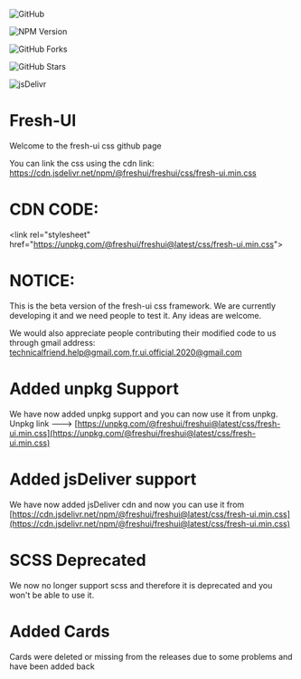 ![GitHub](https://img.shields.io/github/license/Fresh-UI/freshui?style=for-the-badge&color=2196f3)

![NPM Version](https://img.shields.io/badge/dynamic/json?color=%232196f3&label=%20Version&query=version&url=https%3A%2F%2Funpkg.com%2F%40freshui%2Ffreshui%40latest%2Fpackage.json&logo=npm&style=for-the-badge&link=http://npmjs.com/package/@freshui/freshui&link=https://unpkg.com/browse/@freshui/freshui@latest/)

![GitHub Forks](https://img.shields.io/github/forks/Fresh-UI/freshui?style=for-the-badge&logo=github&color=2196f3)

![GitHub Stars](https://img.shields.io/github/stars/Fresh-UI/freshui?style=for-the-badge&logo=github&color=2196f3)

![jsDelivr](https://data.jsdelivr.com/v1/package/npm/@freshui/freshui/badge?style=for-the-badge)

# Fresh-UI

Welcome to the fresh-ui css github page

You can link the css using the cdn link: https://cdn.jsdelivr.net/npm/@freshui/freshui/css/fresh-ui.min.css
# CDN CODE: 

&lt;link rel="stylesheet" href="https://unpkg.com/@freshui/freshui@latest/css/fresh-ui.min.css"&gt;

# NOTICE:
This is the beta version of the fresh-ui css framework.
We are currently developing it and we need people to test it.
Any ideas are welcome.

We would also appreciate people contributing their modified code to us through gmail address: technicalfriend.help@gmail.com,fr.ui.official.2020@gmail.com
<!--- No changes should be directly committed to the master branch without the notice and permissions of creator. --->
# Added unpkg Support
We have now added unpkg support and you can now use it from unpkg.
Unpkg link ---> [https://unpkg.com/@freshui/freshui@latest/css/fresh-ui.min.css](https://unpkg.com/@freshui/freshui@latest/css/fresh-ui.min.css)

# Added jsDeliver support
We have now added jsDeliver cdn and now you can use it from [https://cdn.jsdelivr.net/npm/@freshui/freshui@latest/css/fresh-ui.min.css](https://cdn.jsdelivr.net/npm/@freshui/freshui@latest/css/fresh-ui.min.css)

# SCSS Deprecated
We now no longer support scss and therefore it is deprecated and you won't be able to use it.

# Added Cards

Cards were deleted or missing from the releases due to some problems and have been added back
